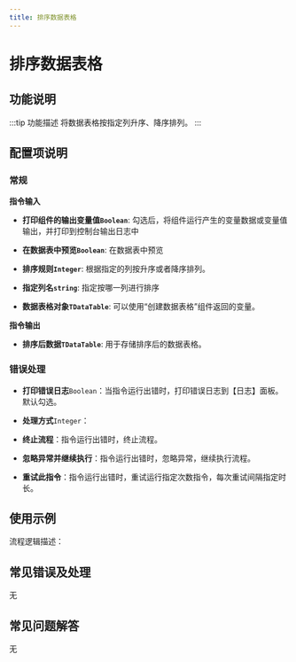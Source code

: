 ```yaml
---
title: 排序数据表格
---
```


# 排序数据表格

## 功能说明

:::tip 功能描述
将数据表格按指定列升序、降序排列。
:::

## 配置项说明

### 常规

**指令输入**

- **打印组件的输出变量值`Boolean`**: 勾选后，将组件运行产生的变量数据或变量值输出，并打印到控制台输出日志中

- **在数据表中预览`Boolean`**: 在数据表中预览

- **排序规则`Integer`**: 根据指定的列按升序或者降序排列。

- **指定列名`string`**: 指定按哪一列进行排序

- **数据表格对象`TDataTable`**: 可以使用“创建数据表格”组件返回的变量。


**指令输出**

- **排序后数据`TDataTable`**: 用于存储排序后的数据表格。

### 错误处理

- **打印错误日志**`Boolean`：当指令运行出错时，打印错误日志到【日志】面板。默认勾选。

- **处理方式**`Integer`：

 - **终止流程**：指令运行出错时，终止流程。

 - **忽略异常并继续执行**：指令运行出错时，忽略异常，继续执行流程。

 - **重试此指令**：指令运行出错时，重试运行指定次数指令，每次重试间隔指定时长。

## 使用示例

流程逻辑描述：

## 常见错误及处理

无

## 常见问题解答

无

